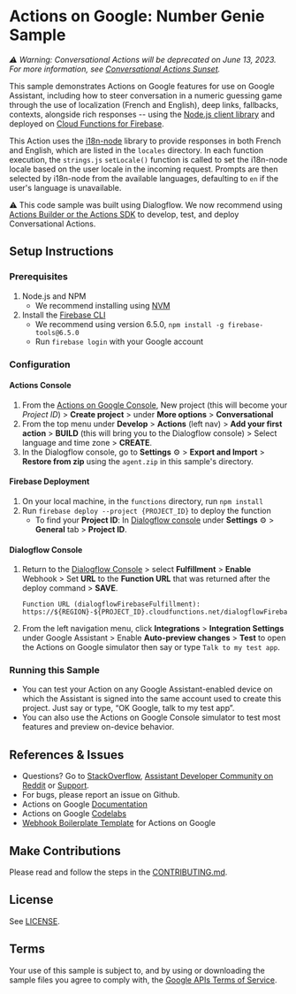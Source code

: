 # Actions on Google: Number Genie Sample

*:warning: Warning: Conversational Actions will be deprecated on June 13, 2023. For more information,
see [Conversational Actions Sunset](https://goo.gle/ca-sunset).*

This sample demonstrates Actions on Google features for use on Google Assistant,
including how to steer conversation in a numeric guessing game through the use
of localization (French and English), deep links, fallbacks, contexts, alongside rich responses -- using the [Node.js client library](https://github.com/actions-on-google/actions-on-google-nodejs)
and deployed on [Cloud Functions for Firebase](https://firebase.google.com/docs/functions/).

This Action uses the [i18n-node](https://github.com/mashpie/i18n-node) library to provide
responses in both French and English, which are listed in the `locales` directory.
In each function execution, the `strings.js` `setLocale()` function is called to
set the i18n-node locale based on the user locale in the incoming request. Prompts are then
selected by i18n-node from the available languages, defaulting to `en` if the
user's language is unavailable.

:warning: This code sample was built using Dialogflow. We now recommend using [Actions Builder or the Actions SDK](https://developers.google.com/assistant/conversational/overview) to develop, test, and deploy Conversational Actions.

## Setup Instructions
### Prerequisites
1. Node.js and NPM
    + We recommend installing using [NVM](https://github.com/creationix/nvm)
1. Install the [Firebase CLI](https://developers.google.com/assistant/actions/dialogflow/deploy-fulfillment)
    + We recommend using version 6.5.0, `npm install -g firebase-tools@6.5.0`
    + Run `firebase login` with your Google account

### Configuration
#### Actions Console
1. From the [Actions on Google Console](https://console.actions.google.com/), New project (this will become your *Project ID*) > **Create project** > under **More options** > **Conversational**
1. From the top menu under **Develop** > **Actions** (left nav) > **Add your first action** > **BUILD** (this will bring you to the Dialogflow console) > Select language and time zone > **CREATE**.
1. In the Dialogflow console, go to **Settings** ⚙ > **Export and Import** > **Restore from zip** using the `agent.zip` in this sample's directory.

#### Firebase Deployment
1. On your local machine, in the `functions` directory, run `npm install`
1. Run `firebase deploy --project {PROJECT_ID}` to deploy the function
    + To find your **Project ID**: In [Dialogflow console](https://console.dialogflow.com/) under **Settings** ⚙ > **General** tab > **Project ID**.

#### Dialogflow Console
1. Return to the [Dialogflow Console](https://console.dialogflow.com) > select **Fulfillment** > **Enable** Webhook > Set **URL** to the **Function URL** that was returned after the deploy command > **SAVE**.
    ```
    Function URL (dialogflowFirebaseFulfillment): https://${REGION}-${PROJECT_ID}.cloudfunctions.net/dialogflowFirebaseFulfillment
    ```
1. From the left navigation menu, click **Integrations** > **Integration Settings** under Google Assistant > Enable **Auto-preview changes** >  **Test** to open the Actions on Google simulator then say or type `Talk to my test app`.

### Running this Sample
+ You can test your Action on any Google Assistant-enabled device on which the Assistant is signed into the same account used to create this project. Just say or type, “OK Google, talk to my test app”.
+ You can also use the Actions on Google Console simulator to test most features and preview on-device behavior.

## References & Issues
+ Questions? Go to [StackOverflow](https://stackoverflow.com/questions/tagged/actions-on-google), [Assistant Developer Community on Reddit](https://www.reddit.com/r/GoogleAssistantDev/) or [Support](https://developers.google.com/assistant/support).
+ For bugs, please report an issue on Github.
+ Actions on Google [Documentation](https://developers.google.com/assistant)
+ Actions on Google [Codelabs](https://codelabs.developers.google.com/?cat=Assistant)
+ [Webhook Boilerplate Template](https://github.com/actions-on-google/dialogflow-webhook-boilerplate-nodejs) for Actions on Google

## Make Contributions
Please read and follow the steps in the [CONTRIBUTING.md](CONTRIBUTING.md).

## License
See [LICENSE](LICENSE).

## Terms
Your use of this sample is subject to, and by using or downloading the sample files you agree to comply with, the [Google APIs Terms of Service](https://developers.google.com/terms/).
